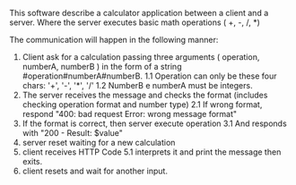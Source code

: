 This software describe a  calculator application between a client and a server. 
Where the server executes basic math operations ( +, -, /, *)

The communication will happen in the following manner:
1. Client ask for a calculation passing three arguments ( operation, numberA, numberB ) in the form of a string #operation#numberA#numberB.
1.1 Operation can only be these four chars: '+', '-', '*', '/'
1.2 NumberB e numberA must be integers.
2. The server receives the message and checks the format (includes checking operation format and number type)
2.1 If wrong format, respond "400: bad request Error: wrong message format"
3. If the format is correct, then server execute operation
3.1 And responds with "200 - Result: $value"
4. server reset waiting for a new calculation
5. client receives HTTP Code
5.1 interprets it and print the message then exits.
6. client resets and wait for another input.